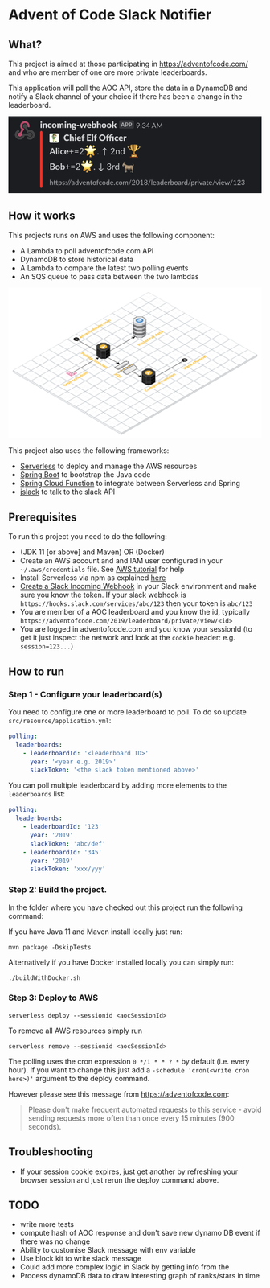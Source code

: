 # Advent of Code Slack Notifier

## What?

This project is aimed at those participating in https://adventofcode.com/ and who are member of one ore
more private leaderboards.

This application will poll the AOC API, store the data in a DynamoDB and notify a Slack channel of your choice
if there has been a change in the leaderboard. 


![Example](AocNotifierSlackExample.png "Example")
## How it works

This projects runs on AWS and uses the following component:

* A Lambda to poll adventofcode.com API
* DynamoDB to store historical data
* A Lambda to compare the latest two polling events
* An SQS queue to pass data between the two lambdas

![Aws architecture](Aoc-slack-notifier.svg?sanitize=true "Aws Architecture")

This project also uses the following frameworks:

* [Serverless](https://github.com/serverless/serverless) to deploy and manage the AWS resources
* [Spring Boot](https://spring.io/projects/spring-boot) to bootstrap the Java code
* [Spring Cloud Function](https://spring.io/projects/spring-cloud-function) to integrate between Serverless and Spring
* [jslack](https://github.com/seratch/jslack) to talk to the slack API

## Prerequisites

To run this project you need to do the following:

* (JDK 11 [or above] and Maven) OR (Docker)
* Create an AWS account and and IAM user configured in your `~/.aws/credentials` file. See [AWS tutorial](https://docs.aws.amazon.com/cli/latest/userguide/cli-chap-install.html) for help
* Install Serverless via npm as explained [here](https://github.com/serverless/serverless#quick-start)
* [Create a Slack Incoming Webhook](https://api.slack.com/messaging/webhooks) in your Slack environment and make sure you know the token. If your slack
webhook is `https://hooks.slack.com/services/abc/123` then your token is `abc/123`
* You are member of a AOC leaderboard and you know the id, typically `https://adventofcode.com/2019/leaderboard/private/view/<id>`
* You are logged in adventofcode.com and you know your sessionId (to get it just inspect the network and look at the `cookie` header: e.g. `session=123...`)

## How to run

### Step 1 - Configure your leaderboard(s)

You need to configure one or more leaderboard to poll. To do so update `src/resource/application.yml`:

```yaml
polling:
  leaderboards:
    - leaderboardId: '<leaderboard ID>'
      year: '<year e.g. 2019>'
      slackToken: '<the slack token mentioned above>'
```

You can poll multiple leaderboard by adding more elements to the `leaderboards` list:

```yaml
polling:
  leaderboards:
    - leaderboardId: '123'
      year: '2019'
      slackToken: 'abc/def'
    - leaderboardId: '345'
      year: '2019'
      slackToken: 'xxx/yyy'

```

### Step 2: Build the project.
In the folder where you have checked out this project run the following command:

If you have Java 11 and Maven install locally just run:

```shell script
mvn package -DskipTests
```

Alternatively if you have Docker installed locally you can simply run:

```shell script
./buildWithDocker.sh
```

### Step 3: Deploy to AWS

```shell script
serverless deploy --sessionid <aocSessionId>
```

To remove all AWS resources simply run

```shell script
serverless remove --sessionid <aocSessionId>
```

The polling uses the cron expression `0 */1 * * ? *` by default (i.e. every hour). If you want to change this just
add a `-schedule 'cron(<write cron here>)'` argument to the deploy command.

However please see this message from https://adventofcode.com:

>Please don't make frequent automated requests to this service - avoid sending requests more often than once every 15 minutes (900 seconds).

## Troubleshooting

* If your session cookie expires, just get another by refreshing your browser session and just
rerun the deploy command above. 

## TODO

* write more tests
* compute hash of AOC response and don't save new dynamo DB event if there was no change
* Ability to customise Slack message with env variable
* Use block kit to write slack message
* Could add more complex logic in Slack by getting info from the
* Process dynamoDB data to draw interesting graph of ranks/stars in time